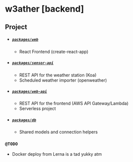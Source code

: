 # w3ather [backend]

## Project
- ##### [`packages/web`](web/packages/web)
    - React Frontend (create-react-app)
- ##### [`packages/sensor-api`](web/packages/sensor-api)
  - REST API for the weather station (Koa)
  - Scheduled weather importer (openweather)
- ##### [`packages/web-api`](web/packages/web-api)
  - REST API for the frontend (AWS API Gateway/Lambda)
  - Serverless project
- ##### [`packages/db`](web/packages/db)
  - Shared models and connection helpers 

### `@TODO`
- Docker deploy from Lerna is a tad yukky atm
